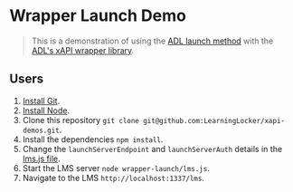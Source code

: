 # Wrapper Launch Demo
> This is a demonstration of using the [ADL launch method](https://github.com/adlnet/xapi-launch) with the [ADL's xAPI wrapper library](https://github.com/adlnet/xAPIWrapper).

## Users
1. [Install Git](https://git-scm.com/).
1. [Install Node](https://nodejs.org/en/).
1. Clone this repository `git clone git@github.com:LearningLocker/xapi-demos.git`.
1. Install the dependencies `npm install`.
1. Change the `launchServerEndpoint` and `launchServerAuth` details in the [lms.js file](/lms.js).
1. Start the LMS server `node wrapper-launch/lms.js`.
1. Navigate to the LMS `http://localhost:1337/lms`.
